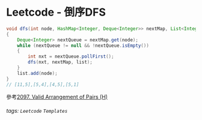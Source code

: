 # Leetcode - 倒序DFS

```java
void dfs(int node, HashMap<Integer, Deque<Integer>> nextMap, List<Integer> list)
{
    Deque<Integer> nextQueue = nextMap.get(node);
    while (nextQueue != null && !nextQueue.isEmpty())
    {
        int nxt = nextQueue.pollFirst();
        dfs(nxt, nextMap, list);
    }
    list.add(node);
}
// [11,5],[5,4],[4,5],[5,1]
```

參考[2097. Valid Arrangement of Pairs (H)](https://hackmd.io/qqp4-L4ORjSHNP6BCnAu7A?view)  


###### tags: `Leetcode` `Templates`